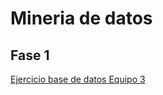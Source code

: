 # Mineria de datos

## Fase 1 
[Ejercicio base de datos Equipo 3](https://github.com/claudiogaytan28/MineriaDeDatos/blob/main/EjercicioBD_Equipo3.pdf)

